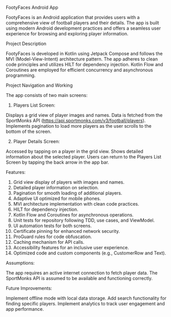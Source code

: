 FootyFaces Android App

FootyFaces is an Android application that provides users with a comprehensive view of football players and their details. The app is built using modern Android development practices and offers a seamless user experience for browsing and exploring player information.

Project Description

FootyFaces is developed in Kotlin using Jetpack Compose and follows the MVI (Model-View-Intent) architecture pattern. The app adheres to clean code principles and utilizes HILT for dependency injection. Kotlin Flow and Coroutines are employed for efficient concurrency and asynchronous programming.

Project Navigation and Working

The app consists of two main screens:

1) Players List Screen:

Displays a grid view of player images and names.
Data is fetched from the SportMonks API (https://api.sportmonks.com/v3/football/players).
Implements pagination to load more players as the user scrolls to the bottom of the screen.

2) Player Details Screen:

Accessed by tapping on a player in the grid view.
Shows detailed information about the selected player.
Users can return to the Players List Screen by tapping the back arrow in the app bar.

Features:

1) Grid view display of players with images and names.
2) Detailed player information on selection.
3) Pagination for smooth loading of additional players.
4) Adaptive UI optimized for mobile phones.
5) MVI architecture implementation with clean code practices.
6) HILT for dependency injection.
7) Kotlin Flow and Coroutines for asynchronous operations.
8) Unit tests for repository following TDD, use cases, and ViewModel.
9) UI automation tests for both screens.
10) Certificate pinning for enhanced network security.
11) ProGuard rules for code obfuscation.
12) Caching mechanism for API calls.
13) Accessibility features for an inclusive user experience.
14) Optimized code and custom components (e.g., CustomerRow and Text).

Assumptions:

The app requires an active internet connection to fetch player data.
The SportMonks API is assumed to be available and functioning correctly.

Future Improvements:

Implement offline mode with local data storage.
Add search functionality for finding specific players.
Implement analytics to track user engagement and app performance.





